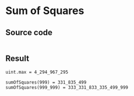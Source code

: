 
# Sum of Squares

## Source code

```d

```

## Result

```text
uint.max = 4_294_967_295

sumOfSquares(999) = 331_835_499
sumOfSquares(999_999) = 333_331_833_335_499_999
```
